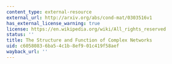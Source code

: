 ```yaml
---
content_type: external-resource
external_url: http://arxiv.org/abs/cond-mat/0303516v1
has_external_license_warning: true
license: https://en.wikipedia.org/wiki/All_rights_reserved
status: ''
title: The Structure and Function of Complex Networks
uid: c6058083-6ba5-4c1b-8ef9-01c419f58aef
wayback_url: ''
---
```

